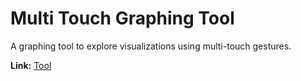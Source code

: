 # Multi Touch Graphing Tool
A graphing tool to explore visualizations using multi-touch gestures.

**Link:** [Tool](https://aishwaryamsk.github.io/multitouch_graphing_tool/index.html)
